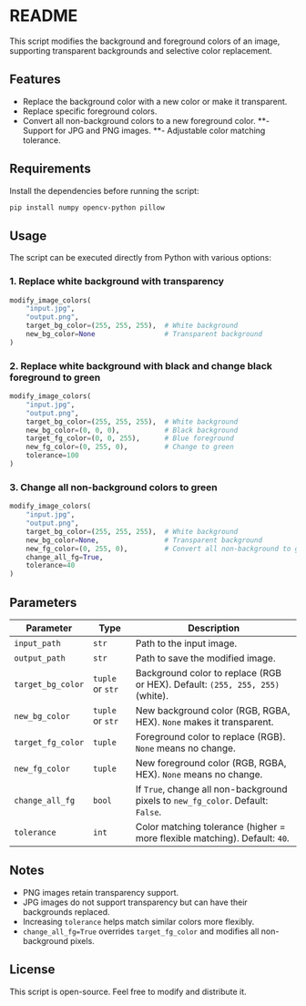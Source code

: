 # **README**
This script modifies the background and foreground colors of an image, supporting transparent backgrounds and selective color replacement.

## **Features**
- Replace the background color with a new color or make it transparent.
- Replace specific foreground colors.
- Convert all non-background colors to a new foreground color.
**- Support for JPG and PNG images.
**- Adjustable color matching tolerance.

## **Requirements**
Install the dependencies before running the script:
```bash
pip install numpy opencv-python pillow
```

## **Usage**
The script can be executed directly from Python with various options:

### **1. Replace white background with transparency**
```python
modify_image_colors(
    "input.jpg",
    "output.png",
    target_bg_color=(255, 255, 255),  # White background
    new_bg_color=None                 # Transparent background
)
```

### **2. Replace white background with black and change black foreground to green**
```python
modify_image_colors(
    "input.jpg",
    "output.png",
    target_bg_color=(255, 255, 255),  # White background
    new_bg_color=(0, 0, 0),           # Black background
    target_fg_color=(0, 0, 255),      # Blue foreground
    new_fg_color=(0, 255, 0),         # Change to green
    tolerance=100
)
```

### **3. Change all non-background colors to green**
```python
modify_image_colors(
    "input.jpg",
    "output.png",
    target_bg_color=(255, 255, 255),  # White background
    new_bg_color=None,                # Transparent background
    new_fg_color=(0, 255, 0),         # Convert all non-background to green
    change_all_fg=True,
    tolerance=40
)
```

## **Parameters**
| Parameter | Type | Description |
|-----------|------|-------------|
| `input_path` | `str` | Path to the input image. |
| `output_path` | `str` | Path to save the modified image. |
| `target_bg_color` | `tuple` or `str` | Background color to replace (RGB or HEX). Default: `(255, 255, 255)` (white). |
| `new_bg_color` | `tuple` or `str` | New background color (RGB, RGBA, HEX). `None` makes it transparent. |
| `target_fg_color` | `tuple` | Foreground color to replace (RGB). `None` means no change. |
| `new_fg_color` | `tuple` | New foreground color (RGB, RGBA, HEX). `None` means no change. |
| `change_all_fg` | `bool` | If `True`, change all non-background pixels to `new_fg_color`. Default: `False`. |
| `tolerance` | `int` | Color matching tolerance (higher = more flexible matching). Default: `40`. |

## **Notes**
- PNG images retain transparency support.
- JPG images do not support transparency but can have their backgrounds replaced.
- Increasing `tolerance` helps match similar colors more flexibly.
- `change_all_fg=True` overrides `target_fg_color` and modifies all non-background pixels.

## **License**
This script is open-source. Feel free to modify and distribute it.